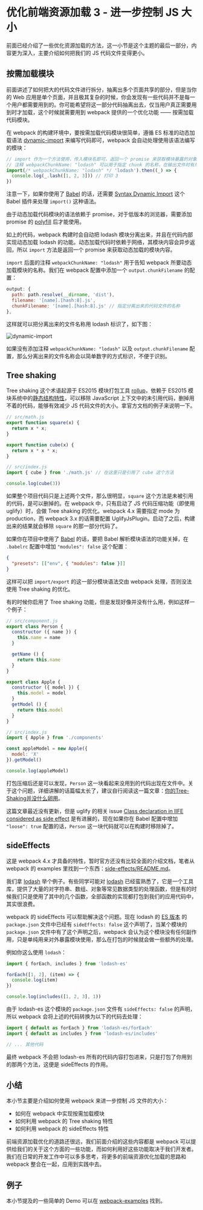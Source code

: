 # 优化前端资源加载 3 - 进一步控制 JS 大小

前面已经介绍了一些优化资源加载的方法，这一小节是这个主题的最后一部分，内容更为深入，主要介绍如何把我们的 JS 代码文件变得更小。

## 按需加载模块

前面讲述了如何把大的代码文件进行拆分，抽离出多个页面共享的部分，但是当你的 Web 应用是单个页面，并且极其复杂的时候，你会发现有一些代码并不是每一个用户都需要用到的。你可能希望将这一部分代码抽离出去，仅当用户真正需要用到时才加载，这个时候就需要用到 webpack 提供的一个优化功能 —— 按需加载代码模块。

在 webpack 的构建环境中，要按需加载代码模块很简单，遵循 ES 标准的动态加载语法 [dynamic-import](https://github.com/tc39/proposal-dynamic-import) 来编写代码即可，webpack 会自动处理使用该语法编写的模块：

```js
// import 作为一个方法使用，传入模块名即可，返回一个 promise 来获取模块暴露的对象
// 注释 webpackChunkName: "lodash" 可以用于指定 chunk 的名称，在输出文件时有用
import(/* webpackChunkName: "lodash" */ 'lodash').then((_) => { 
  console.log(_.lash([1, 2, 3])) // 打印 3
})
```

注意一下，如果你使用了 [Babel](http://babeljs.io/) 的话，还需要 [Syntax Dynamic Import](https://babeljs.io/docs/plugins/syntax-dynamic-import/) 这个 Babel 插件来处理 `import()` 这种语法。

由于动态加载代码模块的语法依赖于 promise，对于低版本的浏览器，需要添加 promise 的 [polyfill](https://github.com/stefanpenner/es6-promise) 后才能使用。

如上的代码，webpack 构建时会自动把 lodash 模块分离出来，并且在代码内部实现动态加载 lodash 的功能。动态加载代码时依赖于网络，其模块内容会异步返回，所以 `import` 方法是返回一个 promise 来获取动态加载的模块内容。

`import` 后面的注释 `webpackChunkName: "lodash"` 用于告知 webpack 所要动态加载模块的名称。我们在 webpack 配置中添加一个 `output.chunkFilename` 的配置：

```js
output: {
  path: path.resolve(__dirname, 'dist'),
  filename: '[name].[hash:8].js',
  chunkFilename: '[name].[hash:8].js' // 指定分离出来的代码文件的名称
},
```

这样就可以把分离出来的文件名称用 lodash 标识了，如下图：

![dynamic-import](https://user-gold-cdn.xitu.io/2018/3/19/1623c0221f015c5d?w=1148&h=216&f=png&s=86642)

如果没有添加注释 `webpackChunkName: "lodash"` 以及 `output.chunkFilename` 配置，那么分离出来的文件名称会以简单数字的方式标识，不便于识别。

## Tree shaking

Tree shaking 这个术语起源于 ES2015 模块打包工具 [rollup](https://github.com/rollup/rollup)，依赖于 ES2015 模块系统中的[静态结构特性](http://exploringjs.com/es6/ch_modules.html#static-module-structure)，可以移除 JavaScript 上下文中的未引用代码，删掉用不着的代码，能够有效减少 JS 代码文件的大小。拿官方文档的例子来说明一下。

```js
// src/math.js
export function square(x) {
  return x * x;
}

export function cube(x) {
  return x * x * x;
}

// src/index.js
import { cube } from './math.js' // 在这里只是引用了 cube 这个方法

console.log(cube(3))
```

如果整个项目代码只是上述两个文件，那么很明显，`square` 这个方法是未被引用的代码，是可以删掉的。在 webpack 中，只有启动了 JS 代码压缩功能（即使用 uglify）时，会做 Tree shaking 的优化。webpack 4.x 需要指定 mode 为 production，而 webpack 3.x 的话需要配置 UglifyJsPlugin。启动了之后，构建出来的结果就会移除 `square` 的那一部分代码了。

如果你在项目中使用了 [Babel](http://babeljs.io/) 的话，要把 Babel 解析模块语法的功能关掉，在 `.babelrc` 配置中增加 `"modules": false` 这个配置：

```json
{
  "presets": [["env", { "modules": false }]]
}
```

这样可以把 `import/export` 的这一部分模块语法交由 webpack 处理，否则没法使用 Tree shaking 的优化。

有的时候你启用了 Tree shaking 功能，但是发现好像并没有什么用，例如这样一个例子：

```js
// src/component.js
export class Person {
  constructor ({ name }) {
    this.name = name
  }

  getName () {
    return this.name
  }
}

export class Apple {
  constructor ({ model }) {
    this.model = model
  }
  getModel () {
    return this.model
  }
}

// src/index.js
import { Apple } from './components'

const appleModel = new Apple({
  model: 'X'
}).getModel()

console.log(appleModel)
```

打包压缩后还是可以发现，`Person` 这一块看起来没用到的代码出现在文件中。关于这个问题，详细讲解的话篇幅太长了，建议自行阅读这一篇文章：[你的Tree-Shaking并没什么卵用](https://zhuanlan.zhihu.com/p/32831172)。

这篇文章最近没有更新，但是 uglify 的相关 issue [Class declaration in IIFE considered as side effect](https://github.com/mishoo/UglifyJS2/issues/1261) 是有进展的，现在如果你在 Babel 配置中增加 `"loose": true` 配置的话，`Person` 这一块代码就可以在构建时移除掉了。

## sideEffects

这是 webpack 4.x 才具备的特性，暂时官方还没有比较全面的介绍文档，笔者从 webpack 的 examples 里找到一个东西：[side-effects/README.md](https://github.com/webpack/webpack/blob/master/examples/side-effects/README.md)。

我们拿 [lodash](https://github.com/lodash/lodash) 举个例子。有些同学可能对 [lodash](https://github.com/lodash/lodash) 已经蛮熟悉了，它是一个工具库，提供了大量的对字符串、数组、对象等常见数据类型的处理函数，但是有的时候我们只是使用了其中的几个函数，全部函数的实现都打包到我们的应用代码中，其实很浪费。

webpack 的 sideEffects 可以帮助解决这个问题。现在 lodash 的 [ES 版本](https://www.npmjs.com/package/lodash-es) 的 `package.json` 文件中已经有 `sideEffects: false` 这个声明了，当某个模块的 `package.json` 文件中有了这个声明之后，webpack 会认为这个模块没有任何副作用，只是单纯用来对外暴露模块使用，那么在打包的时候就会做一些额外的处理。

例如你这么使用 `lodash`：

```js
import { forEach, includes } from 'lodash-es'

forEach([1, 2], (item) => {
  console.log(item)
})

console.log(includes([1, 2, 3], 1))
```

由于 lodash-es 这个模块的 `package.json` 文件有 `sideEffects: false` 的声明，所以 webpack 会将上述的代码转换为以下的代码去处理：

```js
import { default as forEach } from 'lodash-es/forEach'
import { default as includes } from 'lodash-es/includes'

// ... 其他代码
```

最终 webpack 不会把 lodash-es 所有的代码内容打包进来，只是打包了你用到的那两个方法，这便是 sideEffects 的作用。

## 小结

本小节主要是介绍如何使用 webpack 来进一步控制 JS 文件的大小：

- 如何在 webpack 中实现按需加载模块
- 如何利用 webpack 的 Tree shaking 特性
- 如何利用 webpack 的 sideEffects 特性

前端资源加载优化的道路还很远，我们前面介绍的这些内容都是 webpack 可以提供给我们的关于这个方面的一些功能，而如何利用好这些功能取决于我们开发者。我们在日常的开发工作中可以多多思考，将更多的前端资源优化加载的思路和 webpack 整合在一起，应用到实践中去。

## 例子

本小节提及的一些简单的 Demo 可以在 [webpack-examples](https://github.com/teabyii/webpack-examples) 找到。